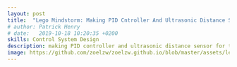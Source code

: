 ```yaml
---
layout: post
title:  "Lego Mindstorm: Making PID Cntroller And Ultrasonic Distance Sensor"
# author: Patrick Henry
# date:   2019-10-18 10:20:35 +0200
skills: Control System Design
description: making PID controller and ultrasonic distance sensor for the lego UV 
image: https://github.com/zoelzw/zoelzw.github.io/blob/master/assets/lego.PNG?raw=true
---
```

